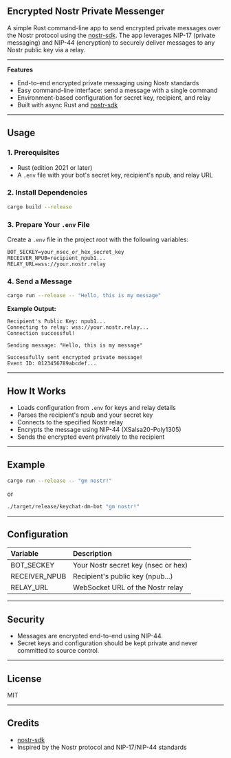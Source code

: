 ## Encrypted Nostr Private Messenger

A simple Rust command-line app to send encrypted private messages over the Nostr protocol using the [nostr-sdk](https://github.com/rust-nostr/nostr-sdk). The app leverages NIP-17 (private messaging) and NIP-44 (encryption) to securely deliver messages to any Nostr public key via a relay.

---

**Features**

- End-to-end encrypted private messaging using Nostr standards
- Easy command-line interface: send a message with a single command
- Environment-based configuration for secret key, recipient, and relay
- Built with async Rust and [nostr-sdk](https://github.com/rust-nostr/nostr-sdk)

---

## Usage

### 1. Prerequisites

- Rust (edition 2021 or later)
- A `.env` file with your bot's secret key, recipient's npub, and relay URL


### 2. Install Dependencies

```sh
cargo build --release
```


### 3. Prepare Your `.env` File

Create a `.env` file in the project root with the following variables:

```env
BOT_SECKEY=your_nsec_or_hex_secret_key
RECEIVER_NPUB=recipient_npub1...
RELAY_URL=wss://your.nostr.relay
```


### 4. Send a Message

```sh
cargo run --release -- "Hello, this is my message"
```

**Example Output:**

```
Recipient's Public Key: npub1...
Connecting to relay: wss://your.nostr.relay...
Connection successful!

Sending message: "Hello, this is my message"

Successfully sent encrypted private message!
Event ID: 0123456789abcdef...
```


---

## How It Works

- Loads configuration from `.env` for keys and relay details
- Parses the recipient's npub and your secret key
- Connects to the specified Nostr relay
- Encrypts the message using NIP-44 (XSalsa20-Poly1305)
- Sends the encrypted event privately to the recipient

---

## Example

```sh
cargo run --release -- "gm nostr!"
```
or
```sh
./target/release/keychat-dm-bot "gm nostr!"
```


---

## Configuration

| Variable | Description |
| :-- | :-- |
| BOT_SECKEY | Your Nostr secret key (nsec or hex) |
| RECEIVER_NPUB | Recipient's public key (npub...) |
| RELAY_URL | WebSocket URL of the Nostr relay |


---

## Security

- Messages are encrypted end-to-end using NIP-44.
- Secret keys and configuration should be kept private and never committed to source control.

---

## License

MIT

---

## Credits

- [nostr-sdk](https://github.com/rust-nostr/nostr-sdk)
- Inspired by the Nostr protocol and NIP-17/NIP-44 standards